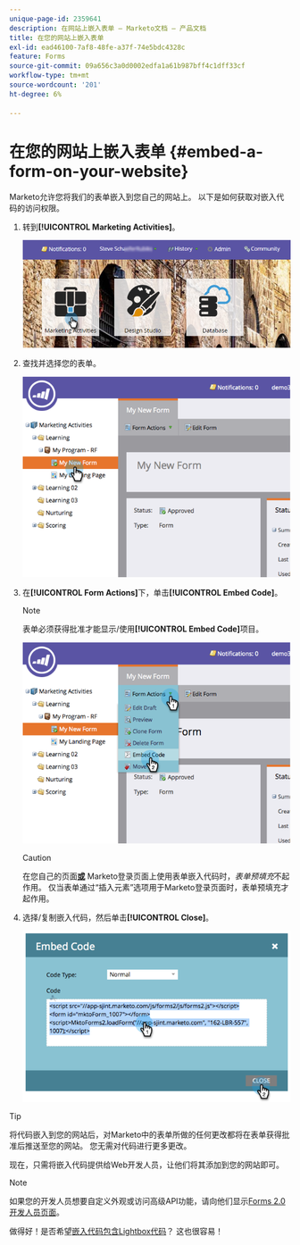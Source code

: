 ```yaml
---
unique-page-id: 2359641
description: 在网站上嵌入表单 — Marketo文档 — 产品文档
title: 在您的网站上嵌入表单
exl-id: ead46100-7af8-48fe-a37f-74e5bdc4328c
feature: Forms
source-git-commit: 09a656c3a0d0002edfa1a61b987bff4c1dff33cf
workflow-type: tm+mt
source-wordcount: '201'
ht-degree: 6%

---
```


# 在您的网站上嵌入表单 {#embed-a-form-on-your-website}

Marketo允许您将我们的表单嵌入到您自己的网站上。 以下是如何获取对嵌入代码的访问权限。

1. 转到&#x200B;**[!UICONTROL Marketing Activities]**。

   ![](assets/login-marketing-activities-4.png)

1. 查找并选择您的表单。

   ![](assets/image2014-9-15-12-3a12-3a14.png)

1. 在&#x200B;**[!UICONTROL Form Actions]**&#x200B;下，单击&#x200B;**[!UICONTROL Embed Code]**。

   >[!NOTE]
   >
   >表单必须获得批准才能显示/使用&#x200B;**[!UICONTROL Embed Code]**&#x200B;项目。

   ![](assets/image2014-9-15-12-3a12-3a20.png)

   >[!CAUTION]
   >
   >在您自己的页面&#x200B;**[或](/help/marketo/product-docs/administration/settings/edit-landing-page-settings.md)** Marketo登录页面上使用表单嵌入代码时，_表单预填充_&#x200B;不起作用。 仅当表单通过“插入元素”选项用于Marketo登录页面时，表单预填充才起作用。

1. 选择/复制嵌入代码，然后单击&#x200B;**[!UICONTROL Close]**。

   ![](assets/image2014-9-15-12-3a12-3a31.png)

>[!TIP]
>
>将代码嵌入到您的网站后，对Marketo中的表单所做的任何更改都将在表单获得批准后推送至您的网站。 您无需对代码进行更多更改。

现在，只需将嵌入代码提供给Web开发人员，让他们将其添加到您的网站即可。

>[!NOTE]
>
>如果您的开发人员想要自定义外观或访问高级API功能，请向他们显示[Forms 2.0开发人员页面](https://experienceleague.adobe.com/en/docs/marketo-developer/marketo/javascriptapi/forms-api-reference)。

做得好！是否希望[嵌入代码包含Lightbox代码](/help/marketo/product-docs/demand-generation/forms/form-actions/use-a-form-in-a-lightbox.md)？ 这也很容易！
